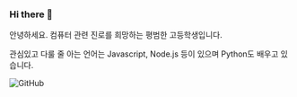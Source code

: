 ### Hi there 👋

안녕하세요. 컴퓨터 관련 진로를 희망하는 평범한 고등학생입니다.

관심있고 다룰 줄 아는 언어는 Javascript, Node.js 등이 있으며 Python도 배우고 있습니다.

![GitHub](https://github-readme-stats.vercel.app/api?username=graybearr&show_icons=true)
